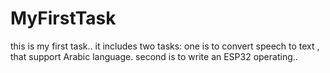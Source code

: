 # MyFirstTask
this is my first task..
it includes two tasks:
one is to convert speech to text , that support Arabic language.
second is to write an ESP32 operating..
